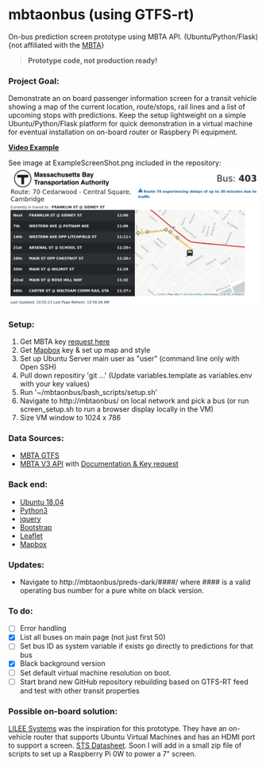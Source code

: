# mbtaonbus  (using GTFS-rt)
On-bus prediction screen prototype using MBTA API.  (Ubuntu/Python/Flask) 
{not affiliated with the [MBTA](https://www.mbta.com/)}

>**Prototype code, not production ready!**

### Project Goal:
Demonstrate an on board passenger information screen for a transit vehicle showing a map of the current 
location, route/stops, rail lines and a list of upcoming stops with predictions.  Keep the setup lightweight
on a simple Ubuntu/Python/Flask platform for quick demonstration in a virtual machine for eventual installation
on on-board router or Raspbery Pi equipment.  

**[Video Example](https://youtu.be/D3fVro2X6rw)**

See image at ExampleScreenShot.png included in the repository:  
![ExampleScreenShot](ExampleScreenShot.png?raw=true)

### Setup: 
1. Get MBTA key [request here](https://api-v3.mbta.com/)
2. Get [Mapbox](https://www.mapbox.com/) key & set up map and style
3. Set up Ubuntu Server main user as "user" (command line only with Open SSH)
4. Pull down repositiry 'git ...' (Update variables.template as variables.env with your key values)
5. Run '~/mbtaonbus/bash_scripts/setup.sh'
6. Navigate to http://mbtaonbus/ on local network and pick a bus
   (or run screen_setup.sh to run a browser display locally in the VM)
7. Size VM window to 1024 x 786

### Data Sources: 
- [MBTA GTFS](https://www.mbta.com/developers/gtfs)
- [MBTA V3 API](https://www.mbta.com/developers/v3-api) with [Documentation & Key request](https://api-v3.mbta.com/)

### Back end: 
- [Ubuntu 18.04](https://www.ubuntu.com/download/server)
- [Python3](https://www.python.org/)
- [jquery](https://jquery.com/)
- [Bootstrap](https://getbootstrap.com/)
- [Leaflet](https://leafletjs.com/)
- [Mapbox](https://www.mapbox.com/)

### Updates: 
- Navigate to http://mbtaonbus/preds-dark/####/ where #### is a valid operating bus number for a pure white on black version.

### To do: 
- [ ] Error handling
- [X] List all buses on main page (not just first 50)
- [ ] Set bus ID as system variable if exists go directly to predictions for that bus
- [X] Black background version 
- [ ] Set default virtual machine resolution on boot.
- [ ] Start brand new GitHub repository rebuilding based on GTFS-RT feed and test with other transit properties

### Possible on-board solution: 
[LILEE Systems](https://www.lileesystems.com/) was the inspiration for this prototype.  They have an on-vehicle router that supports Ubuntu Virtual Machines and has an HDMI port to support a screen.  [STS Datasheet](https://www2.lileesystems.com/lilee-transair-sts-1020_datasheet).  Soon I will add in a small zip file of scripts to set up a Raspberry Pi 0W to power a 7" screen.     
